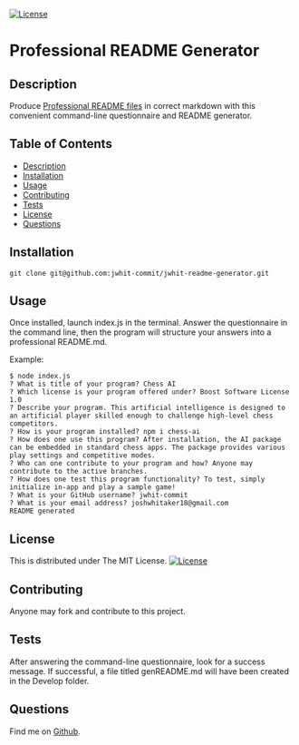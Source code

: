 [![License](https://img.shields.io/badge/License-MIT-yellow.svg)](https://opensource.org/licenses/MIT)
# Professional README Generator 

## Description
Produce [Professional README files](https://coding-boot-camp.github.io/full-stack/github/professional-readme-guide) in correct markdown with this convenient command-line questionnaire and README generator. 

## Table of Contents
- [Description](#description)
- [Installation](#installation)
- [Usage](#usage)
- [Contributing](#contributing)
- [Tests](#tests)
- [License](#license)
- [Questions](#questions)

## Installation
`git clone git@github.com:jwhit-commit/jwhit-readme-generator.git`

## Usage
Once installed, launch index.js in the terminal. Answer the questionnaire in the command line, then the program will structure your answers into a professional README.md.

Example:
```
$ node index.js
? What is title of your program? Chess AI
? Which license is your program offered under? Boost Software License 1.0
? Describe your program. This artificial intelligence is designed to an artificial player skilled enough to challenge high-level chess competitors.
? How is your program installed? npm i chess-ai
? How does one use this program? After installation, the AI package can be embedded in standard chess apps. The package provides various play settings and competitive modes.
? Who can one contribute to your program and how? Anyone may contribute to the active branches.
? How does one test this program functionality? To test, simply initialize in-app and play a sample game!
? What is your GitHub username? jwhit-commit
? What is your email address? joshwhitaker18@gmail.com
README generated
```

## License
This is distributed under The MIT License. [![License](https://img.shields.io/badge/License-MIT-yellow.svg)](https://opensource.org/licenses/MIT)

## Contributing
Anyone may fork and contribute to this project.

## Tests
After answering the command-line questionnaire, look for a success message. If successful, a file titled genREADME.md will have been created in the Develop folder.

## Questions
Find me on [Github](https://github.com/jwhit-commit).
